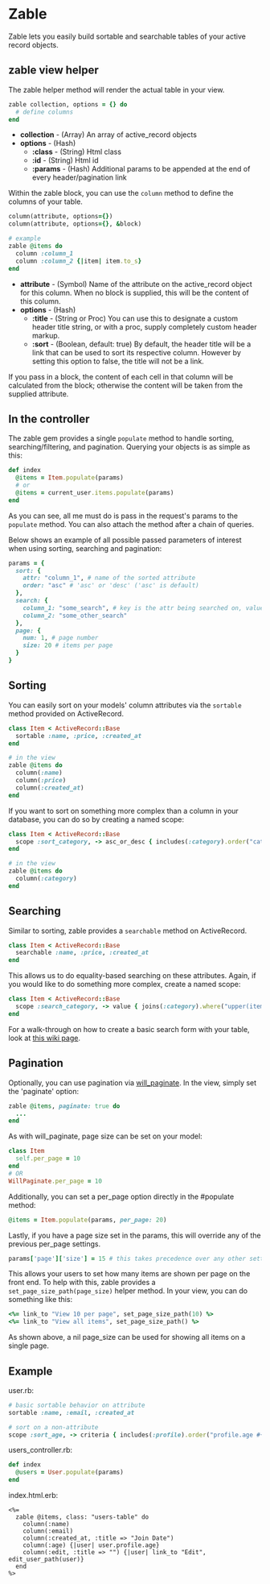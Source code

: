 # Zable

Zable lets you easily build sortable and searchable tables of your active record objects.

## zable view helper

The zable helper method will render the actual table in your view.

```ruby
zable collection, options = {} do
  # define columns
end
```

* **collection** - (Array) An array of active_record objects
* **options** - (Hash)
  * **:class** - (String) Html class
  * **:id** - (String) Html id
  * **:params** - (Hash) Additional params to be appended at the end of every header/pagination link

Within the zable block, you can use the `column` method to define the columns of your table.

```ruby
column(attribute, options={})
column(attribute, options={}, &block)

# example
zable @items do
  column :column_1
  column :column_2 {|item| item.to_s}
end
```

* **attribute** - (Symbol) Name of the attribute on the active_record object for this column. When no block is supplied, this will be the content of this column.
* **options** - (Hash)
  * **:title** - (String or Proc) You can use this to designate a custom header title string, or with a proc, supply completely custom header markup.
  * **:sort** - (Boolean, default: true) By default, the header title will be a link that can be used to sort its respective column. However by setting this option to false, the title will not be a link.

If you pass in a block, the content of each cell in that column will be calculated from the block; otherwise the content will be taken from the supplied attribute.

## In the controller

The zable gem provides a single `populate` method to handle sorting, searching/filtering, and pagination. Querying your objects is as simple as this:

```ruby
def index
  @items = Item.populate(params)
  # or
  @items = current_user.items.populate(params)
end
```

As you can see, all me must do is pass in the request's params to the `populate` method. You can also attach the method after a chain of queries.

Below shows an example of all possible passed parameters of interest when using sorting, searching and pagination:

```ruby
params = {
  sort: {
    attr: "column_1", # name of the sorted attribute
    order: "asc" # 'asc' or 'desc' ('asc' is default)
  },
  search: {
    column_1: "some_search", # key is the attr being searched on, value is the search query
    column_2: "some_other_search"
  },
  page: {
    num: 1, # page number
    size: 20 # items per page
  }
}
```

## Sorting

You can easily sort on your models' column attributes via the `sortable` method provided on ActiveRecord.

```ruby
class Item < ActiveRecord::Base
  sortable :name, :price, :created_at
end

# in the view
zable @items do
  column(:name)
  column(:price)
  column(:created_at)
end
```

If you want to sort on something more complex than a column in your database, you can do so by creating a named scope:

```ruby
class Item < ActiveRecord::Base
  scope :sort_category, -> asc_or_desc { includes(:category).order("category.name #{asc_or_desc}") }
end

# in the view
zable @items do
  column(:category)
end
```

## Searching

Similar to sorting, zable provides a `searchable` method on ActiveRecord.

```ruby
class Item < ActiveRecord::Base
  searchable :name, :price, :created_at
end
```

This allows us to do equality-based searching on these attributes. Again, if you would like to do something more complex, create a named scope:

```ruby
class Item < ActiveRecord::Base
  scope :search_category, -> value { joins(:category).where("upper(items.category) like %#{value.upcase}%") }
end
```

For a walk-through on how to create a basic search form with your table, look at [this wiki page](https://github.com/derekcroft/zable/wiki/Creating-a-search-form).

## Pagination

Optionally, you can use pagination via [will_paginate](https://github.com/mislav/will_paginate). In the view, simply set the 'paginate' option:

```ruby
zable @items, paginate: true do
  ...
end
```

As with will_paginate, page size can be set on your model:

```ruby
class Item
  self.per_page = 10
end
# OR
WillPaginate.per_page = 10
```

Additionally, you can set a per_page option directly in the #populate method:

```ruby
@items = Item.populate(params, per_page: 20)
```

Lastly, if you have a page size set in the params, this will override any of the previous per_page settings.

```ruby
params['page']['size'] = 15 # this takes precedence over any other settings
```

This allows your users to set how many items are shown per page on the front end. To help with this, zable provides a `set_page_size_path(page_size)` helper method. In your view, you can do something like this:

```ruby
<%= link_to "View 10 per page", set_page_size_path(10) %>
<%= link_to "View all items", set_page_size_path() %>
```

As shown above, a nil page_size can be used for showing all items on a single page.

## Example

user.rb:
```ruby
# basic sortable behavior on attribute
sortable :name, :email, :created_at

# sort on a non-attribute
scope :sort_age, -> criteria { includes(:profile).order("profile.age #{criteria[:order]}") }
```

users_controller.rb:
```ruby
def index
  @users = User.populate(params)
end
```

index.html.erb:
```erb
<%= 
  zable @items, class: "users-table" do
    column(:name)
    column(:email)
    column(:created_at, :title => "Join Date")
    column(:age) {|user| user.profile.age}
    column(:edit, :title => "") {|user| link_to "Edit", edit_user_path(user)}
  end
%>
```
